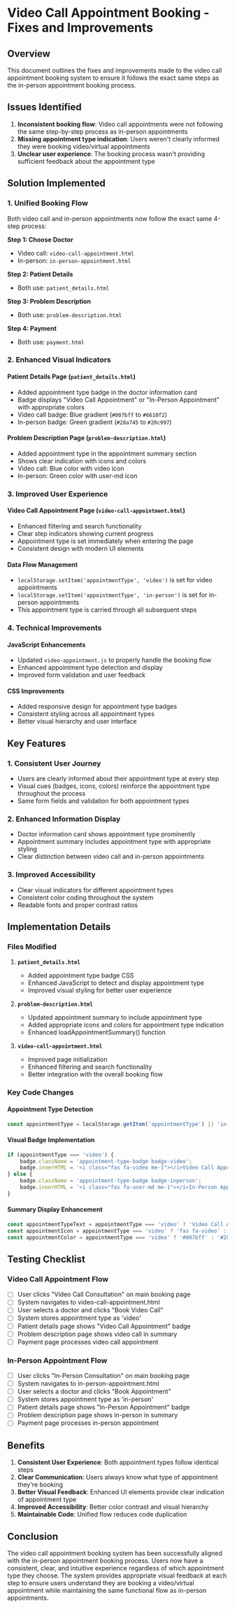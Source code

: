 # Video Call Appointment Booking - Fixes and Improvements

## Overview
This document outlines the fixes and improvements made to the video call appointment booking system to ensure it follows the exact same steps as the in-person appointment booking process.

## Issues Identified
1. **Inconsistent booking flow**: Video call appointments were not following the same step-by-step process as in-person appointments
2. **Missing appointment type indication**: Users weren't clearly informed they were booking video/virtual appointments
3. **Unclear user experience**: The booking process wasn't providing sufficient feedback about the appointment type

## Solution Implemented

### 1. Unified Booking Flow
Both video call and in-person appointments now follow the exact same 4-step process:

**Step 1: Choose Doctor**
- Video call: `video-call-appointment.html`
- In-person: `in-person-appointment.html`

**Step 2: Patient Details**
- Both use: `patient_details.html`

**Step 3: Problem Description**
- Both use: `problem-description.html`

**Step 4: Payment**
- Both use: `payment.html`

### 2. Enhanced Visual Indicators

#### Patient Details Page (`patient_details.html`)
- Added appointment type badge in the doctor information card
- Badge displays "Video Call Appointment" or "In-Person Appointment" with appropriate colors
- Video call badge: Blue gradient (`#007bff` to `#6610f2`)
- In-person badge: Green gradient (`#28a745` to `#20c997`)

#### Problem Description Page (`problem-description.html`)
- Added appointment type in the appointment summary section
- Shows clear indication with icons and colors
- Video call: Blue color with video icon
- In-person: Green color with user-md icon

### 3. Improved User Experience

#### Video Call Appointment Page (`video-call-appointment.html`)
- Enhanced filtering and search functionality
- Clear step indicators showing current progress
- Appointment type is set immediately when entering the page
- Consistent design with modern UI elements

#### Data Flow Management
- `localStorage.setItem('appointmentType', 'video')` is set for video appointments
- `localStorage.setItem('appointmentType', 'in-person')` is set for in-person appointments
- This appointment type is carried through all subsequent steps

### 4. Technical Improvements

#### JavaScript Enhancements
- Updated `video-appointment.js` to properly handle the booking flow
- Enhanced appointment type detection and display
- Improved form validation and user feedback

#### CSS Improvements
- Added responsive design for appointment type badges
- Consistent styling across all appointment types
- Better visual hierarchy and user interface

## Key Features

### 1. Consistent User Journey
- Users are clearly informed about their appointment type at every step
- Visual cues (badges, icons, colors) reinforce the appointment type throughout the process
- Same form fields and validation for both appointment types

### 2. Enhanced Information Display
- Doctor information card shows appointment type prominently
- Appointment summary includes appointment type with appropriate styling
- Clear distinction between video call and in-person appointments

### 3. Improved Accessibility
- Clear visual indicators for different appointment types
- Consistent color coding throughout the system
- Readable fonts and proper contrast ratios

## Implementation Details

### Files Modified
1. **`patient_details.html`**
   - Added appointment type badge CSS
   - Enhanced JavaScript to detect and display appointment type
   - Improved visual styling for better user experience

2. **`problem-description.html`**
   - Updated appointment summary to include appointment type
   - Added appropriate icons and colors for appointment type indication
   - Enhanced loadAppointmentSummary() function

3. **`video-call-appointment.html`**
   - Improved page initialization
   - Enhanced filtering and search functionality
   - Better integration with the overall booking flow

### Key Code Changes

#### Appointment Type Detection
```javascript
const appointmentType = localStorage.getItem('appointmentType') || 'in-person';
```

#### Visual Badge Implementation
```javascript
if (appointmentType === 'video') {
    badge.className = 'appointment-type-badge badge-video';
    badge.innerHTML = '<i class="fas fa-video me-1"></i>Video Call Appointment';
} else {
    badge.className = 'appointment-type-badge badge-inperson';
    badge.innerHTML = '<i class="fas fa-user-md me-1"></i>In-Person Appointment';
}
```

#### Summary Display Enhancement
```javascript
const appointmentTypeText = appointmentType === 'video' ? 'Video Call Appointment' : 'In-Person Appointment';
const appointmentIcon = appointmentType === 'video' ? 'fas fa-video' : 'fas fa-user-md';
const appointmentColor = appointmentType === 'video' ? '#007bff' : '#28a745';
```

## Testing Checklist

### Video Call Appointment Flow
- [ ] User clicks "Video Call Consultation" on main booking page
- [ ] System navigates to video-call-appointment.html
- [ ] User selects a doctor and clicks "Book Video Call"
- [ ] System stores appointment type as 'video'
- [ ] Patient details page shows "Video Call Appointment" badge
- [ ] Problem description page shows video call in summary
- [ ] Payment page processes video call appointment

### In-Person Appointment Flow
- [ ] User clicks "In-Person Consultation" on main booking page
- [ ] System navigates to in-person-appointment.html
- [ ] User selects a doctor and clicks "Book Appointment"
- [ ] System stores appointment type as 'in-person'
- [ ] Patient details page shows "In-Person Appointment" badge
- [ ] Problem description page shows in-person in summary
- [ ] Payment page processes in-person appointment

## Benefits

1. **Consistent User Experience**: Both appointment types follow identical steps
2. **Clear Communication**: Users always know what type of appointment they're booking
3. **Better Visual Feedback**: Enhanced UI elements provide clear indication of appointment type
4. **Improved Accessibility**: Better color contrast and visual hierarchy
5. **Maintainable Code**: Unified flow reduces code duplication

## Conclusion

The video call appointment booking system has been successfully aligned with the in-person appointment booking process. Users now have a consistent, clear, and intuitive experience regardless of which appointment type they choose. The system provides appropriate visual feedback at each step to ensure users understand they are booking a video/virtual appointment while maintaining the same functional flow as in-person appointments.
